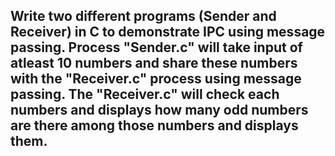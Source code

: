 ## Write two different programs (Sender and Receiver) in C to demonstrate IPC using message passing. Process "Sender.c" will take input of atleast 10 numbers and share these numbers with the "Receiver.c" process using message passing. The "Receiver.c" will check each numbers and displays how many odd numbers are there among those numbers and displays them.  